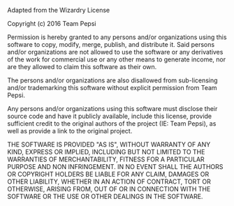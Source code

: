Adapted from the Wizardry License

Copyright (c) 2016 Team Pepsi

Permission is hereby granted to any persons and/or organizations using this software to copy, modify, merge, publish, and distribute it. Said persons and/or organizations are not allowed to use the software or any derivatives of the work for commercial use or any other means to generate income, nor are they allowed to claim this software as their own.

The persons and/or organizations are also disallowed from sub-licensing and/or trademarking this software without explicit permission from Team Pepsi.

Any persons and/or organizations using this software must disclose their source code and have it publicly available, include this license, provide sufficient credit to the original authors of the project (IE: Team Pepsi), as well as provide a link to the original project.

THE SOFTWARE IS PROVIDED "AS IS", WITHOUT WARRANTY OF ANY KIND, EXPRESS OR IMPLIED, INCLUDING BUT NOT LIMITED TO THE WARRANTIES OF MERCHANTABILITY, FITNESS FOR A PARTICULAR PURPOSE AND NON INFRINGEMENT. IN NO EVENT SHALL THE AUTHORS OR COPYRIGHT HOLDERS BE LIABLE FOR ANY CLAIM, DAMAGES OR OTHER LIABILITY, WHETHER IN AN ACTION OF CONTRACT, TORT OR OTHERWISE, ARISING FROM, OUT OF OR IN CONNECTION WITH THE SOFTWARE OR THE USE OR OTHER DEALINGS IN THE SOFTWARE.